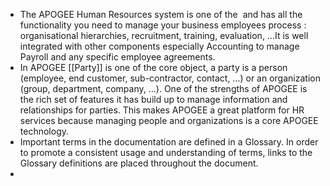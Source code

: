 - The APOGEE Human Resources system is one of the  and has all the functionality you need to manage your business employees process : organisational hierarchies, recruitment, training, evaluation, …​It is well integrated with other components especially Accounting to manage Payroll and any specific employee agreements.
- In APOGEE [[Party]] is one of the core object, a party is a person (employee, end customer, sub-contractor, contact, …​) or an organization (group, department, company, …​).
  One of the strengths of APOGEE is the rich set of features it has build up to manage information and relationships for parties. This makes APOGEE a great platform for HR services because managing people and organizations is a core APOGEE technology.
- Important terms in the documentation are defined in a Glossary. In order to promote a consistent usage and understanding of terms, links to the Glossary definitions are placed throughout the document.
-
